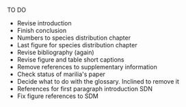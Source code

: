 TO DO

* Revise introduction
* Finish conclusion
* Numbers to species distribution chapter
* Last figure for species distribution chapter
* Revise bibliography (again)
* Revise figure and table short captions
* Remove references to supplementary information
* Check status of marilia's paper
* Decide what to do with the glossary. Inclined to remove it
* References for first paragraph introduction SDN
* Fix figure references to SDM 
